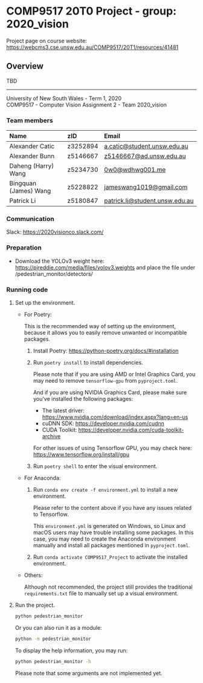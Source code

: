 # COMP9517 20T0 Project - group: 2020_vision
Project page on course website:
https://webcms3.cse.unsw.edu.au/COMP9517/20T1/resources/41481

## Overview
TBD

---

University of New South Wales - Term 1, 2020  
COMP9517 - Computer Vision
Assignment 2 - Team 2020_vision

### Team members

| Name                  | zID      | Email                          |
| :-------------------- | :------- | :----------------------------- |
| Alexander Catic       | z3252894 | a.catic@student.unsw.edu.au    |
| Alexander Bunn        | z5146667 | z5146667@ad.unsw.edu.au        |
| Daheng (Harry) Wang   | z5234730 | 0w0@wdhwg001.me                |
| Bingquan (James) Wang | z5228822 | jameswang1019@gmail.com        |
| Patrick Li            | z5180847 | patrick.li@student.unsw.edu.au |

### Communication

Slack: https://2020visionco.slack.com/

### Preparation
* Download the YOLOv3 weight here: https://pjreddie.com/media/files/yolov3.weights
and place the file under /pedestrian_monitor/detectors/

### Running code

1. Set up the environment.

   * For Poetry:
   
     This is the recommended way of setting up the environment,
      because it allows you to easily remove unwanted or incompatible packages.
     
     1. Install Poetry: https://python-poetry.org/docs/#installation
     2. Run `poetry install` to install dependencies.
        
        Please note that if you are using AMD or Intel Graphics Card,
         you may need to remove `tensorflow-gpu` from `pyproject.toml`.
        
        And if you are using NVIDIA Graphics Card, please make sure
         you've installed the following packages:
        * The latest driver: https://www.nvidia.com/download/index.aspx?lang=en-us
        * cuDNN SDK: https://developer.nvidia.com/cudnn
        * CUDA Toolkit: https://developer.nvidia.com/cuda-toolkit-archive
        
        For other issues of using Tensorflow GPU, you may check here:
         https://www.tensorflow.org/install/gpu
      3. Run `poetry shell` to enter the visual environment.

   * For Anaconda:

      1. Run `conda env create -f environment.yml` to install a new environment.

         Please refer to the content above if you have any issues related to Tensorflow.

         This `environment.yml` is generated on Windows, so Linux and macOS users may have
          trouble installing some packages. In this case, you may need to create the
           Anaconda environment manually and install all packages mentioned in
            `pyproject.toml`.
      2. Run `conda activate COMP9517_Project` to activate the installed environment.

   * Others:

      Although not recommended, the project still provides the traditional
       `requirements.txt` file to manually set up a visual environment.

2. Run the project.

   ```bash
   python pedestrian_monitor
   ```

   Or you can also run it as a module:

   ```bash
   python -m pedestrian_monitor
   ```
   
   To display the help information, you may run:
   
   ```bash
   python pedestrian_monitor -h
   ```
   
   Please note that some arguments are not implemented yet.
